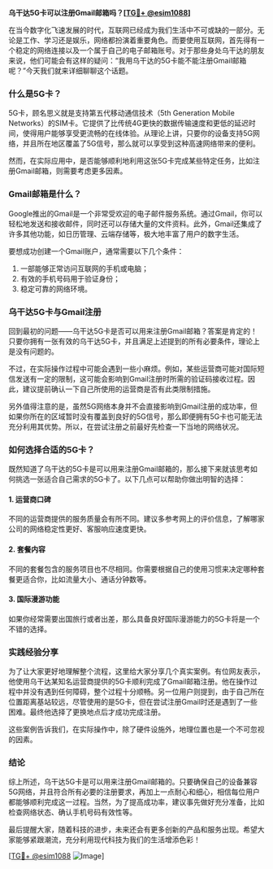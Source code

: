**乌干达5G卡可以注册Gmail邮箱吗？[[TG💪+ @esim1088](https://t.me/s/esim1088)]**

在当今数字化飞速发展的时代，互联网已经成为我们生活中不可或缺的一部分。无论是工作、学习还是娱乐，网络都扮演着重要角色。而要使用互联网，首先得有一个稳定的网络连接以及一个属于自己的电子邮箱账号。对于那些身处乌干达的朋友来说，他们可能会有这样的疑问：“我用乌干达的5G卡能不能注册Gmail邮箱呢？”今天我们就来详细聊聊这个话题。

### 什么是5G卡？

5G卡，顾名思义就是支持第五代移动通信技术（5th Generation Mobile Networks）的SIM卡。它提供了比传统4G更快的数据传输速度和更低的延迟时间，使得用户能够享受更流畅的在线体验。从理论上讲，只要你的设备支持5G网络，并且所在地区覆盖了5G信号，那么就可以享受到这种高速网络带来的便利。

然而，在实际应用中，是否能够顺利地利用这张5G卡完成某些特定任务，比如注册Gmail邮箱，则需要考虑更多因素。

### Gmail邮箱是什么？

Google推出的Gmail是一个非常受欢迎的电子邮件服务系统。通过Gmail，你可以轻松地发送和接收邮件，同时还可以存储大量的文件资料。此外，Gmail还集成了许多其他功能，如日历管理、云端存储等，极大地丰富了用户的数字生活。

要想成功创建一个Gmail账户，通常需要以下几个条件：
1. 一部能够正常访问互联网的手机或电脑；
2. 有效的手机号码用于验证身份；
3. 稳定可靠的网络环境。

### 乌干达5G卡与Gmail注册

回到最初的问题——乌干达5G卡是否可以用来注册Gmail邮箱？答案是肯定的！只要你拥有一张有效的乌干达5G卡，并且满足上述提到的所有必要条件，理论上是没有问题的。

不过，在实际操作过程中可能会遇到一些小麻烦。例如，某些运营商可能对国际短信发送有一定的限制，这可能会影响到Gmail注册时所需的验证码接收过程。因此，建议提前确认一下自己所使用的运营商是否有此类限制措施。

另外值得注意的是，虽然5G网络本身并不会直接影响到Gmail注册的成功率，但如果你所在的区域暂时没有覆盖到良好的5G信号，那么即便拥有5G卡也可能无法充分利用其优势。所以，在尝试注册之前最好先检查一下当地的网络状况。

### 如何选择合适的5G卡？

既然知道了乌干达的5G卡是可以用来注册Gmail邮箱的，那么接下来就该思考如何挑选一张适合自己需求的5G卡了。以下几点可以帮助你做出明智的选择：

#### 1. 运营商口碑
不同的运营商提供的服务质量会有所不同。建议多参考网上的评价信息，了解哪家公司的网络稳定性更好、客服响应速度更快。

#### 2. 套餐内容
不同的套餐包含的服务项目也不尽相同。你需要根据自己的使用习惯来决定哪种套餐更适合你，比如流量大小、通话分钟数等。

#### 3. 国际漫游功能
如果你经常需要出国旅行或者出差，那么具备良好国际漫游能力的5G卡将是一个不错的选择。

### 实践经验分享

为了让大家更好地理解整个流程，这里给大家分享几个真实案例。有位网友表示，他使用乌干达某知名运营商提供的5G卡顺利完成了Gmail邮箱注册。他在操作过程中并没有遇到任何障碍，整个过程十分顺畅。另一位用户则提到，由于自己所在位置距离基站较远，尽管使用的是5G卡，但在尝试注册Gmail时还是遇到了一些困难。最终他选择了更换地点后才成功完成注册。

这些案例告诉我们，在实际操作中，除了硬件设施外，地理位置也是一个不可忽视的因素。

### 结论

综上所述，乌干达5G卡是可以用来注册Gmail邮箱的。只要确保自己的设备兼容5G网络，并且符合所有必要的注册要求，再加上一点耐心和细心，相信每位用户都能够顺利完成这一过程。当然，为了提高成功率，建议事先做好充分准备，比如检查网络状态、确认手机号码有效性等。

最后提醒大家，随着科技的进步，未来还会有更多创新的产品和服务出现。希望大家能够紧跟潮流，充分利用现代科技为我们的生活增添色彩！

[[TG💪+ @esim1088](https://t.me/s/esim1088) ![Image](https://i.postimg.cc/4NQfJmqS/Snipaste-2025-05-13-00-14-12.png)]